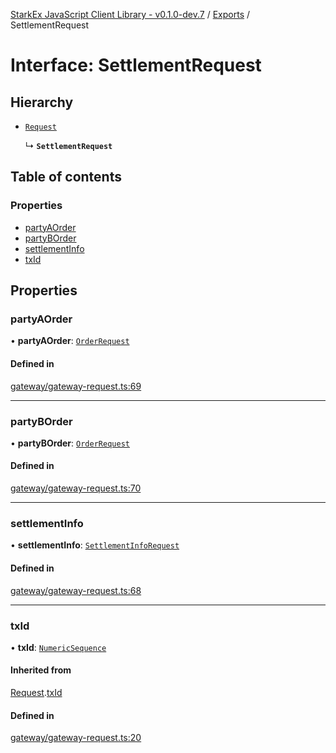 [StarkEx JavaScript Client Library - v0.1.0-dev.7](../README.md) / [Exports](../modules.md) / SettlementRequest

# Interface: SettlementRequest

## Hierarchy

- [`Request`](Request.md)

  ↳ **`SettlementRequest`**

## Table of contents

### Properties

- [partyAOrder](SettlementRequest.md#partyaorder)
- [partyBOrder](SettlementRequest.md#partyborder)
- [settlementInfo](SettlementRequest.md#settlementinfo)
- [txId](SettlementRequest.md#txid)

## Properties

### partyAOrder

• **partyAOrder**: [`OrderRequest`](OrderRequest.md)

#### Defined in

[gateway/gateway-request.ts:69](https://github.com/starkware-libs/starkex-js/blob/26f82a7/src/lib/gateway/gateway-request.ts#L69)

---

### partyBOrder

• **partyBOrder**: [`OrderRequest`](OrderRequest.md)

#### Defined in

[gateway/gateway-request.ts:70](https://github.com/starkware-libs/starkex-js/blob/26f82a7/src/lib/gateway/gateway-request.ts#L70)

---

### settlementInfo

• **settlementInfo**: [`SettlementInfoRequest`](SettlementInfoRequest.md)

#### Defined in

[gateway/gateway-request.ts:68](https://github.com/starkware-libs/starkex-js/blob/26f82a7/src/lib/gateway/gateway-request.ts#L68)

---

### txId

• **txId**: [`NumericSequence`](../modules.md#numericsequence)

#### Inherited from

[Request](Request.md).[txId](Request.md#txid)

#### Defined in

[gateway/gateway-request.ts:20](https://github.com/starkware-libs/starkex-js/blob/26f82a7/src/lib/gateway/gateway-request.ts#L20)
